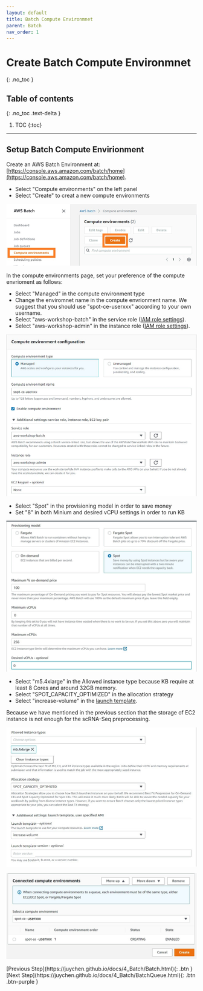 ```yaml
---
layout: default
title: Batch Compute Environmnet
parent: Batch
nav_order: 1
---
```


# Create Batch Compute Environmnet
{: .no_toc }

## Table of contents
{: .no_toc .text-delta }

1. TOC
{:toc}

---

## Setup Batch Compute Envirionment

Create an AWS Batch Environment at: [https://console.aws.amazon.com/batch/home](https://console.aws.amazon.com/batch/home).

- Select "Compute environments" on the left panel
- Select "Create" to creat a new compute environments

![Image](../../src/img/Batch/Batch-env1.jpg)

In the compute environments page, set your preference of the compute envrioment as follows:
- Select "Managed" in the compute environment type
- Change the enviromnet name in the compute envrionment name. We suggest that you should use "spot-ce-userxxx" according to your own username.
- Select "aws-workshop-batch" in the service role ([IAM role settings](https://juychen.github.io/docs/10_Supplementary/IAMsettings.html)). 
- Select "aws-workshop-admin" in the instance role ([IAM role settings](https://juychen.github.io/docs/10_Supplementary/IAMsettings.html)). 

![Image](../../src/img/Batch/Batch-env2.jpg)

- Select "Spot" in the provisioning model in order to save money
- Set "8" in both Minium and desired vCPU settings in order to run KB

![Image](../../src/img/Batch/Batch-env3.jpg)

- Select "m5.4xlarge" in the Allowed instance type because KB require at least 8 Cores and around 32GB memory.
- Select "SPOT_CAPACITY_OPTIMIZED" in the allocation strategy
- Select "increase-volume" in the  [launch template](https://juychen.github.io/docs/10_Supplementary/Launchtemp.html). 
 

Because we have mentioned in the previous section that the storage of EC2 instance is not enough for the scRNA-Seq preprocessing. 

![Image](../../src/img/Batch/Batch-env3.1.jpg)

![Image](../../src/img/Batch/Batch-env4.jpg)


<div class="code-example" markdown="1">
[Previous Step](https://juychen.github.io/docs/4_Batch/Batch.html){: .btn }
[Next Step](https://juychen.github.io/docs/4_Batch/BatchQueue.html){: .btn .btn-purple }
</div>
